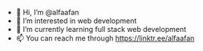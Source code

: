 - 👋 Hi, I’m @alfaafan
- 👀 I’m interested in web development
- 🌱 I’m currently learning full stack web development
- 📫 You can reach me through https://linktr.ee/alfaafan

<!---
chelilac/chelilac is a ✨ special ✨ repository because its `README.md` (this file) appears on your GitHub profile.
You can click the Preview link to take a look at your changes.
--->
